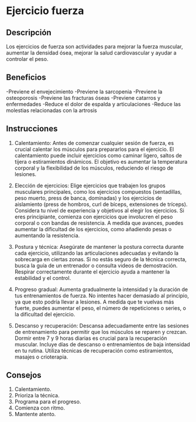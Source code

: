 # Ejercicio fuerza

## Descripción
Los ejercicios de fuerza son actividades para mejorar la fuerza muscular, aumentar la densidad ósea, mejorar la salud cardiovascular y ayudar a controlar el peso.

## Beneficios
-Previene el envejecimiento
-Previene la sarcopenia
-Previene la osteoporosis
-Previene las fracturas óseas
-Previene catarros y enfermedades
-Reduce el dolor de espalda y articulaciones
-Reduce las molestias relacionadas con la artrosis
## Instrucciones
1. Calentamiento:
Antes de comenzar cualquier sesión de fuerza, es crucial calentar los músculos para prepararlos para el ejercicio.
El calentamiento puede incluir ejercicios como caminar ligero, saltos de tijera o estiramientos dinámicos.
El objetivo es aumentar la temperatura corporal y la flexibilidad de los músculos, reduciendo el riesgo de lesiones. 

2. Elección de ejercicios:
Elige ejercicios que trabajen los grupos musculares principales, como los ejercicios compuestos (sentadillas, peso muerto, press de banca, dominadas) y los ejercicios de aislamiento (press de hombros, curl de bíceps, extensiones de tríceps).
Considera tu nivel de experiencia y objetivos al elegir los ejercicios.
Si eres principiante, comienza con ejercicios que involucren el peso corporal o con bandas de resistencia.
A medida que avances, puedes aumentar la dificultad de los ejercicios, como añadiendo pesas o aumentando la resistencia. 

3. Postura y técnica:
Asegúrate de mantener la postura correcta durante cada ejercicio, utilizando las articulaciones adecuadas y evitando la sobrecarga en ciertas zonas. 
Si no estás seguro de la técnica correcta, busca la guía de un entrenador o consulta videos de demostración. 
Respirar correctamente durante el ejercicio ayuda a mantener la estabilidad y el control. 

4. Progreso gradual:
Aumenta gradualmente la intensidad y la duración de tus entrenamientos de fuerza.
No intentes hacer demasiado al principio, ya que esto podría llevar a lesiones.
A medida que te vuelvas más fuerte, puedes aumentar el peso, el número de repeticiones o series, o la dificultad del ejercicio. 

5. Descanso y recuperación:
Descansa adecuadamente entre las sesiones de entrenamiento para permitir que los músculos se reparen y crezcan.
Dormir entre 7 y 9 horas diarias es crucial para la recuperación muscular.
Incluye días de descanso o entrenamientos de baja intensidad en tu rutina.
Utiliza técnicas de recuperación como estiramientos, masajes o crioterapia. 

## Consejos
1. Calentamiento.
2. Prioriza la técnica.
3. Programa para el progreso.
4. Comienza con ritmo.
5. Mantente atento.
